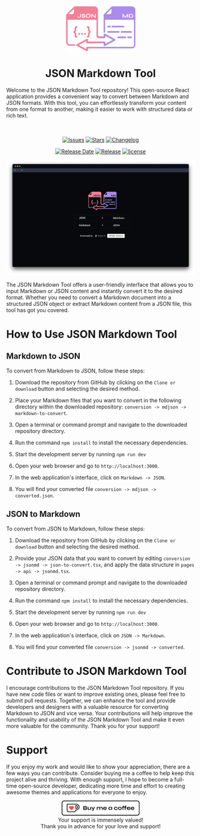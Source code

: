 <br>
<p align="center">
<img width="185" height="120" src="https://raw.githubusercontent.com/zaheralmajed/json-markdown-tool/main/public/logo.png" alt="json markdown tool logo">
</p>

<h1 align="center">
JSON Markdown Tool
</h1>
Welcome to the JSON Markdown Tool repository! This open-source React application provides a convenient way to convert between Markdown and JSON formats. With this tool, you can effortlessly transform your content from one format to another, making it easier to work with structured data or rich text.
<br><br><br>
<div  align="center">

[![Issues](https://img.shields.io/github/issues/zaheralmajed/json-markdown-tool?logo=gitbook&style=for-the-badge&labelColor=%2308090E&logoColor=%23fbfcfc&color=%23F18196&label=Issues)](https://github.com/zaheralmajed/json-markdown-tool/issues)
[![Stars](https://img.shields.io/github/stars/zaheralmajed/json-markdown-tool?logo=github&style=for-the-badge&labelColor=%2308090E&color=%23AB8BEB&label=Stars)](https://github.com/zaheralmajed/json-markdown-tool/stargazers)
[![Changelog](https://img.shields.io/badge/dynamic/json?url=https%3A%2F%2Fraw.githubusercontent.com%2Fzaheralmajed%2Fjson-markdown-tool%2Fmain%2Fpackage.json&query=version&style=for-the-badge&logo=github&logoColor=%23FBFCFC&label=changelog&labelColor=%2308090E&color=%23F1C981)](https://github.com/zaheralmajed/json-markdown-tool/blob/master/CHANGELOG.md)

</div>
<div  align="center">

[![Release Date](https://img.shields.io/badge/dynamic/json?url=https%3A%2F%2Fraw.githubusercontent.com%2Fzaheralmajed%2Fjson-markdown-tool%2Fmain%2Fpackage.json&query=releasedDate&style=for-the-badge&logo=github&logoColor=%23FBFCFC&label=release%20date&labelColor=%2308090E&color=%23F19A81)](https://github.com/zaheralmajed/json-markdown-tool/releases/tag/1.0.0)
[![Release](https://img.shields.io/badge/dynamic/json?url=https%3A%2F%2Fraw.githubusercontent.com%2Fzaheralmajed%2Fjson-markdown-tool%2Fmain%2Fpackage.json&query=%24.version&style=for-the-badge&logo=github&logoColor=%23FBFCFC&label=version&labelColor=%2308090E&color=%238BE3EB)](https://github.com/zaheralmajed/json-markdown-tool/releases/tag/1.0.0)
[![license](https://img.shields.io/badge/dynamic/json?url=https%3A%2F%2Fraw.githubusercontent.com%2Fzaheralmajed%2Fjson-markdown-tool%2Fmain%2Fpackage.json&query=license&style=for-the-badge&logo=github&logoColor=%23FBFCFC&label=license&labelColor=%2308090E&color=%23BCF181)](https://github.com/zaheralmajed/json-markdown-tool/blob/main/LICENSE)

</div>

<p align="center">
<img  src="https://raw.githubusercontent.com/zaheralmajed/json-markdown-tool/main/public/screenshot.png" alt="Screenshot">
</p>

The JSON Markdown Tool offers a user-friendly interface that allows you to input Markdown or JSON content and instantly convert it to the desired format. Whether you need to convert a Markdown document into a structured JSON object or extract Markdown content from a JSON file, this tool has got you covered.

# How to Use JSON Markdown Tool

## Markdown to JSON

To convert from Markdown to JSON, follow these steps:

1. Download the repository from GitHub by clicking on the `Clone or download` button and selecting the desired method.

2. Place your Markdown files that you want to convert in the following directory within the downloaded repository: `conversion -> mdjson -> markdown-to-convert`.

3. Open a terminal or command prompt and navigate to the downloaded repository directory.

4. Run the command `npm install` to install the necessary dependencies.

5. Start the development server by running `npm run dev`

6. Open your web browser and go to `http://localhost:3000`.

7. In the web application's interface, click on `Markdown -> JSON`.

8. You will find your converted file `conversion -> mdjson -> converted.json`.

## JSON to Markdown

To convert from JSON to Markdown, follow these steps:

1. Download the repository from GitHub by clicking on the `Clone or download` button and selecting the desired method.

2. Provide your JSON data that you want to convert by editing `conversion -> jsonmd -> json-to-convert.tsx`, and apply the data structure in `pages -> api -> jsonmd.tsx`.

3. Open a terminal or command prompt and navigate to the downloaded repository directory.

4. Run the command `npm install` to install the necessary dependencies.

5. Start the development server by running `npm run dev`

6. Open your web browser and go to `http://localhost:3000`.

7. In the web application's interface, click on `JSON -> Markdown`.

8. You will find your converted file `conversion -> jsonmd -> converted`.

# Contribute to JSON Markdown Tool

I encourage contributions to the JSON Markdown Tool repository. If you have new code files or want to improve existing ones, please feel free to submit pull requests. Together, we can enhance the tool and provide developers and designers with a valuable resource for converting Markdown to JSON and vice versa. Your contributions will help improve the functionality and usability of the JSON Markdown Tool and make it even more valuable for the community. Thank you for your support!

# Support

If you enjoy my work and would like to show your appreciation, there are a few ways you can contribute.
Consider buying me a coffee to help keep this project alive and thriving. With enough support, I hope to become a full-time open-source developer, dedicating more time and effort to creating awesome themes and applications for everyone to enjoy.

<p align="center">
<a href='https://ko-fi.com/B0B0RB60R' target='_blank'><img height='40' style='border:0px;height:40px;' src='public/donate.png' border='0' alt='Buy Me a Coffee at ko-fi.com' /></a>
<br>
Your support is immensely valued!<br>
Thank you in advance for your love and support!

</p>
